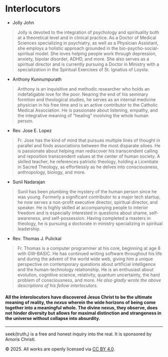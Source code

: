 # Interlocutors
* Jolly John
> Jolly is devoted to the integration of psychology and spirituality both at a theoretical level and in clinical practice. As a Doctor of Medical Sciences specializing in psychiatry, as well as a Physician Assistant, she employs a holistic approach grounded in the bio-psycho-social-spiritual model. She loves helping people work through depression, anxiety, bipolar disorder, ADHD, and more. She also serves as a spiritual director and is currently pursuing a Doctor in Ministry with a specialization in the Spiritual Exercises of St. Ignatius of Loyola.
* Anthony Kunnumpurath
> Anthony is an inquisitive and methodic researcher who holds an indefatigable love for the poor. Nearing the end of his seminary formtion and theological studies, he serves as an internal medicine physician in his free time and is an active contributor to the Catholic Medical Association. He is passionate about listening, empathy, and the integrative meaning of "healing" involving the whole human person.
* Rev. Jose E. Lopez
> Fr. Jose has the kind of mind that pursues multiple lines of thought in parallel and finds associations between the most disparate siloes. He is passionate about helping man rediscover his transcendent calling and reposition transcendent values at the center of human society. A skilled teacher, he references patristic theology, holding a Licentiate in Sacred Theology, as effortlessly as he delves into consciousness, anthropology, biology, and more.
* Sunil Nadarajan
> Sunil has been plumbing the mystery of the human person since he was young. Formerly a significant contributor to a major tech startup, he now serves a non-profit executive director, spiritual director, and speaker. He is highly skilled at accompanying people to interior freedom and is especially interested in questions about shame, self-awareness, and self-possession. Having completed a masters in theology, he is pursuing a doctorate in ministry specializing in spiritual leadership.
* Rev. Thomas J. Pulickal
> Fr. Thomas is a computer programmer at his core, beginning at age 8 with GW-BASIC. He has continued writing software throughout his life and during the advent of the world wide web, giving him a unique perspective on contemporary questions about artificial intelligence and the human-technology relationship. He is an enthusiast about evolution, cognitive science, relativity, quantum uncertainty, the hard problem of consciousness, and more. *He also gladly wrote the above descriptions of his fellow interlocutors.*

#### All the interolocutors have discovered Jesus Christ to be the ultimate meaning of reality, the *nexus* wherein the wide horizons of being come together into a meaningful whole. The divine nexus, they observe, does not hinder diversity but allows for maximal distinction and strangeness in the universe without collapse into absurdity.

* * *
seek(truth₁) is a free and honest inquiry into the real. It is sponsored by Amoris Christi.

© 2025. All works are openly licensed via [CC BY 4.0](http://creativecommons.org/licenses/by/4.0/).